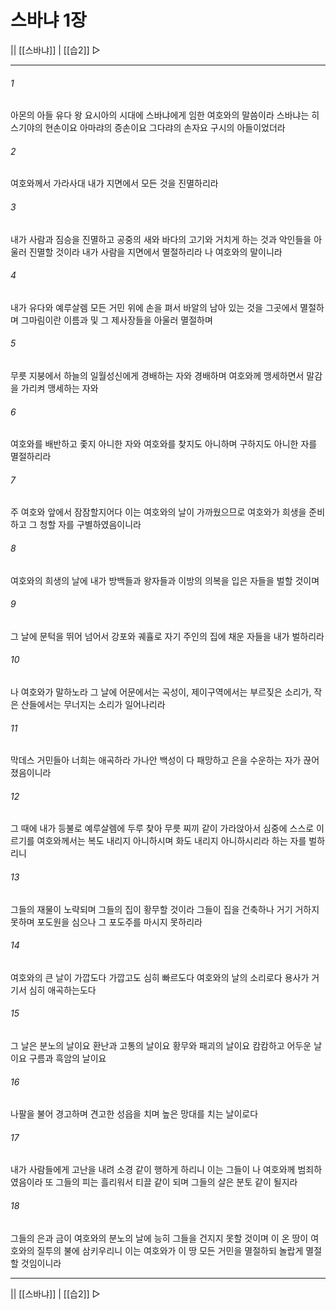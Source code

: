 ﻿# 스바냐 1장

|| [[스바냐]] | [[습2]] ▷
***

###### 1
아몬의 아들 유다 왕 요시아의 시대에 스바냐에게 임한 여호와의 말씀이라 스바냐는 히스기야의 현손이요 아마랴의 증손이요 그다랴의 손자요 구시의 아들이었더라

###### 2
여호와께서 가라사대 내가 지면에서 모든 것을 진멸하리라

###### 3
내가 사람과 짐승을 진멸하고 공중의 새와 바다의 고기와 거치게 하는 것과 악인들을 아울러 진멸할 것이라 내가 사람을 지면에서 멸절하리라 나 여호와의 말이니라

###### 4
내가 유다와 예루살렘 모든 거민 위에 손을 펴서 바알의 남아 있는 것을 그곳에서 멸절하며 그마림이란 이름과 및 그 제사장들을 아울러 멸절하며

###### 5
무릇 지붕에서 하늘의 일월성신에게 경배하는 자와 경배하며 여호와께 맹세하면서 말감을 가리켜 맹세하는 자와

###### 6
여호와를 배반하고 좇지 아니한 자와 여호와를 찾지도 아니하며 구하지도 아니한 자를 멸절하리라

###### 7
주 여호와 앞에서 잠잠할지어다 이는 여호와의 날이 가까웠으므로 여호와가 희생을 준비하고 그 청할 자를 구별하였음이니라

###### 8
여호와의 희생의 날에 내가 방백들과 왕자들과 이방의 의복을 입은 자들을 벌할 것이며

###### 9
그 날에 문턱을 뛰어 넘어서 강포와 궤휼로 자기 주인의 집에 채운 자들을 내가 벌하리라

###### 10
나 여호와가 말하노라 그 날에 어문에서는 곡성이, 제이구역에서는 부르짖은 소리가, 작은 산들에서는 무너지는 소리가 일어나리라

###### 11
막데스 거민들아 너희는 애곡하라 가나안 백성이 다 패망하고 은을 수운하는 자가 끊어졌음이니라

###### 12
그 때에 내가 등불로 예루살렘에 두루 찾아 무릇 찌끼 같이 가라앉아서 심중에 스스로 이르기를 여호와께서는 복도 내리지 아니하시며 화도 내리지 아니하시리라 하는 자를 벌하리니

###### 13
그들의 재물이 노략되며 그들의 집이 황무할 것이라 그들이 집을 건축하나 거기 거하지 못하며 포도원을 심으나 그 포도주를 마시지 못하리라

###### 14
여호와의 큰 날이 가깝도다 가깝고도 심히 빠르도다 여호와의 날의 소리로다 용사가 거기서 심히 애곡하는도다

###### 15
그 날은 분노의 날이요 환난과 고통의 날이요 황무와 패괴의 날이요 캄캄하고 어두운 날이요 구름과 흑암의 날이요

###### 16
나팔을 불어 경고하며 견고한 성읍을 치며 높은 망대를 치는 날이로다

###### 17
내가 사람들에게 고난을 내려 소경 같이 행하게 하리니 이는 그들이 나 여호와께 범죄하였음이라 또 그들의 피는 흘리워서 티끌 같이 되며 그들의 살은 분토 같이 될지라

###### 18
그들의 은과 금이 여호와의 분노의 날에 능히 그들을 건지지 못할 것이며 이 온 땅이 여호와의 질투의 불에 삼키우리니 이는 여호와가 이 땅 모든 거민을 멸절하되 놀랍게 멸절할 것임이니라

***
|| [[스바냐]] | [[습2]] ▷